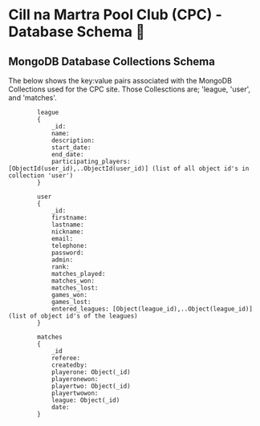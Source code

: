 # Cill na Martra Pool Club (CPC) - Database Schema :floppy_disk: #

## MongoDB Database Collections Schema ## 

The below shows the key:value pairs associated with the MongoDB Collections used for the CPC site. Those Collesctions are; 'league, 'user', and 'matches'.

            league
            {
                _id:
                name:
                description:
                start_date:
                end_date:
                participating_players: [ObjectId(user_id),..ObjectId(user_id)] (list of all object id's in collection 'user')
            }

            user
            {
                _id:
                firstname:
                lastname:
                nickname:
                email:
                telephone:
                password:
                admin:
                rank:
                matches_played:
                matches_won:
                matches_lost:
                games_won:
                games_lost:
                entered_leagues: [Object(league_id),..Object(league_id)] (list of object id's of the leagues)
            }

            matches
            {
                _id
                referee:
                createdby:
                playerone: Object(_id)
                playeronewon:
                playertwo: Object(_id)
                playertwowon:
                league: Object(_id)
                date:
            }
